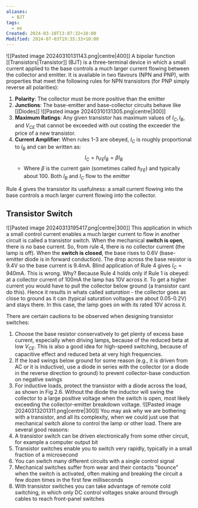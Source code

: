 ```yaml
---
aliases:
  - BJT
tags:
  - ee
Created: 2024-03-10T13:07:32+10:00
Modified: 2024-07-03T19:35:33+10:00
---
```


![[Pasted image 20240310131143.png|centre|400]]
A bipolar function [[Transistors|Transistor]] (BJT) is a three-terminal device in which a small current applied to the base controls a much larger current flowing between the collector and emitter. It is available in two flavours (NPN and PNP), with properties that meet the following rules for NPN transistors (for PNP simply reverse all polarities):
1. **Polarity**: The collector must be more positive than the emitter
2. **Junctions**: The base-emitter and base-collector circuits behave like [[Diodes]]
![[Pasted image 20240310131305.png|centre|300]]
3. **Maximum Ratings**: Any given transistor has maximum values of $I_C, I_B,$ and $V_{CE}$ that cannot be exceeded with out costing the exceeder the price of a new transistor.
4. **Current Amplifier**: When rules 1-3 are obeyed, $I_C$ is roughly proportional to $I_B$ and can be written as: 
   $$I_C=h_{FE}I_B=\beta I_B$$
   - Where $\beta$ is the current gain (sometimes called $h_{FE}$) and typically about 100. Both $I_B$ and $I_C$ flow to the emitter

Rule 4 gives the transistor its usefulness: a small current flowing into the base controls a much larger current flowing into the collector.

## Transistor Switch
![[Pasted image 20240313195417.png|centre|300]]
This application in which a small control current enables a much larger current to flow in another circuit is called a transistor switch. When the mechanical **switch is open**, there is no base current. So, from rule 4, there is no collector current (the lamp is off). When the **switch is closed**, the base rises to 0.6V (base-emitter diode is in forward conduction). The drop across the base resistor is 9.4V so the base current is 9.4mA. Blind application of Rule 4 gives $I_C=940\text{mA}$. This is wrong. Why? Because Rule 4 holds only if Rule 1 is obeyed: at a collector current of 100mA the lamp has 10V across it. To get a higher current you would have to pull the collector below ground (a transistor cant do this). Hence it results in whats called *saturation* - the collector goes as close to ground as it can (typical saturation voltages are about 0.05-0.2V) and stays there. In this case, the lamp goes on with its rated 10V across it.

There are certain cautions to be observed when designing transistor switches:
1. Choose the base resistor conservatively to get plenty of excess base current, especially when driving lamps, because of the reduced beta at low $V_{CE}$. This is also a good idea for high-speed switching, because of capacitive effect and reduced beta at very high frequencies.
2. If the load swings below ground for some reason (e.g., it is driven from AC or it is inductive), use a diode in series with the collector (or a diode in the reverse direction to ground) to prevent collector-base conduction on negative swings
3. For inductive loads, protect the transistor with a diode across the load, as shown in Fig 2.6. Without the diode the inductor will swing the collector to a large positive voltage when the switch is open, most likely exceeding the collector-emitter breakdown voltage.
![[Pasted image 20240313201311.png|centre|300]]
You may ask why we are bothering with a transistor, and all its complexity, when we could just use that mechanical switch alone to control the lamp or other load. There are several good reasons: 
1. A transistor switch can be driven electronically from some other circuit, for example a computer output bit
2. Transistor switches enable you to switch very rapidly, typically in a small fraction of a microsecond
3. You can switch many different circuits with a single control signal
4. Mechanical switches suffer from wear and their contacts "bounce" when the switch is activated, often making and breaking the circuit a few dozen times in the first few milliseconds
5. With transistor switches you can take advantage of remote cold switching, in which only DC control voltages snake around through cables to reach front-panel switches